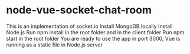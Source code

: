 # node-vue-socket-chat-room
This is an implementation of socket.io
Install MongoDB locally
Install Node.js
Run npm install in the root folder and in the client folder
Run npm start in the root folder
You are ready to use the app in port 3000, Vue is running as a static file in Node.js server
